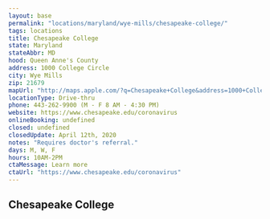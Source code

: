 ```yaml
---
layout: base
permalink: "locations/maryland/wye-mills/chesapeake-college/"
tags: locations
title: Chesapeake College
state: Maryland
stateAbbr: MD
hood: Queen Anne's County
address: 1000 College Circle
city: Wye Mills
zip: 21679
mapUrl: "http://maps.apple.com/?q=Chesapeake+College&address=1000+College+Circle,Wye+Mills,Maryland,21679"
locationType: Drive-thru
phone: 443-262-9900 (M - F 8 AM - 4:30 PM)
website: https://www.chesapeake.edu/coronavirus
onlineBooking: undefined
closed: undefined
closedUpdate: April 12th, 2020
notes: "Requires doctor's referral."
days: M, W, F
hours: 10AM-2PM
ctaMessage: Learn more
ctaUrl: "https://www.chesapeake.edu/coronavirus"
---
```

## Chesapeake College